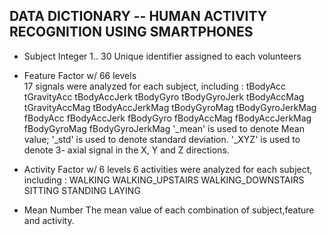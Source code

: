 ## DATA DICTIONARY  -- HUMAN ACTIVITY RECOGNITION USING SMARTPHONES

* Subject   Integer
        1.. 30 Unique identifier assigned to each volunteers

* Feature   Factor w/ 66 levels  
        17 signals were analyzed for each subject, including : 
          tBodyAcc
          tGravityAcc
          tBodyAccJerk
          tBodyGyro
          tBodyGyroJerk
          tBodyAccMag
          tGravityAccMag
          tBodyAccJerkMag
          tBodyGyroMag
          tBodyGyroJerkMag
          fBodyAcc
          fBodyAccJerk
          fBodyGyro
          fBodyAccMag
          fBodyAccJerkMag
          fBodyGyroMag
          fBodyGyroJerkMag
        '_mean' is used to denote Mean value;
        '_std' is used to denote standard deviation. 
        '_XYZ' is used to denote 3- axial signal in the X, Y and Z directions.

* Activity   Factor w/ 6 levels
        6 activities were analyzed for each subject, including :
          WALKING
          WALKING_UPSTAIRS
          WALKING_DOWNSTAIRS
          SITTING
          STANDING
          LAYING

* Mean   Number
        The mean value of each combination of subject,feature and activity.


